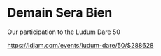 # Demain Sera Bien

Our participation to the Ludum Dare 50

https://ldjam.com/events/ludum-dare/50/$288628
